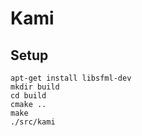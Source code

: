 # Kami

## Setup
```console
apt-get install libsfml-dev
mkdir build
cd build
cmake ..
make
./src/kami

```


